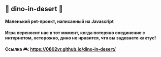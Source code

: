 ## 🦕 dino-in-desert 🌵
#### Маленький pet-проект, написанный на Javascript  
#### Игра переносит нас в тот момент, когда потеряно соединение с интернетом, осторожно, дино не нравится, что вы задеваете кактус!
#### Ссылка 🎮:  https://0802vr.github.io/dino-in-desert/
